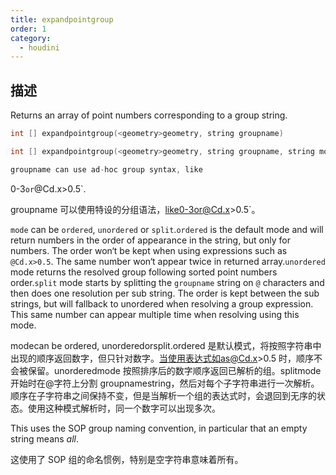 ```yaml
---
title: expandpointgroup
order: 1
category:
  - houdini
---
```

    
## 描述

Returns an array of point numbers corresponding to a group string.

```c
int [] expandpointgroup(<geometry>geometry, string groupname)
```

```c
int [] expandpointgroup(<geometry>geometry, string groupname, string mode)
```

```c
groupname can use ad-hoc group syntax, like
```

0-3`or`@Cd.x>0.5`.

groupname 可以使用特设的分组语法，like0-3or@Cd.x>0.5`。

`mode` can be `ordered`, `unordered` or `split`.`ordered` is the default mode
and will return numbers in the order of appearance in the string, but only for
numbers. The order won‘t be kept when using expressions such as `@Cd.x>0.5`.
The same number won‘t appear twice in returned array.`unordered` mode
returns the resolved group following sorted point numbers order.`split` mode
starts by splitting the `groupname` string on `@` characters and then does one
resolution per sub string. The order is kept between the sub strings, but will
fallback to unordered when resolving a group expression. This same number can
appear multiple time when resolving using this mode.

modecan be ordered,
unorderedorsplit.ordered 是默认模式，将按照字符串中出现的顺序返回数字，但只针对数字。当使用表达式如as@Cd.x>0.5 时，顺序不会被保留。unorderedmode 按照排序后的数字顺序返回已解析的组。splitmode 开始时在@字符上分割 groupnamestring，然后对每个子字符串进行一次解析。顺序在子字符串之间保持不变，但是当解析一个组的表达式时，会退回到无序的状态。使用这种模式解析时，同一个数字可以出现多次。

This uses the SOP group naming convention, in particular that an empty string
means _all_.

这使用了 SOP 组的命名惯例，特别是空字符串意味着所有。
